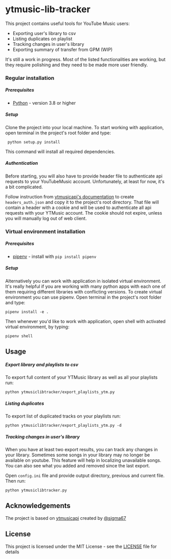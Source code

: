 # ytmusic-lib-tracker 

This project contains useful tools for YouTube Music users:

  * Exporting user's library to csv
  * Listing duplicates on playlist  
  * Tracking changes in user's library
  * Exporting summary of transfer from GPM (WIP)
  
  
It's still a work in progress. Most of the listed functionalities are working, but they require polishing and they need to be made more user friendly.  

### Regular installation

##### Prerequisites

* [Python](https://www.python.org/downloads/) - version 3.8 or higher

##### Setup
Clone the project into your local machine. To start working with application, open terminal in the project's root folder and type:
```
 python setup.py install
```

This command will install all required dependencies. 

##### Authentication

Before starting, you will also have to provide header file to authenticate api requests to your YouTubeMusic account.
Unfortunately, at least for now, it's a bit complicated.

Follow instruction from [ytmusicapi's documentation](https://ytmusicapi.readthedocs.io/en/latest/setup.html) to create `headers_auth.json` and copy it to the project's root directory. That file will contain a header with a cookie and will be used to authenticate all api requests with your YTMusic account.
The cookie should not expire, unless you will manually log out of web client.
    
### Virtual environment installation

##### Prerequisites

* [pipenv](https://github.com/pypa/pipenv) - install with `pip install pipenv`                                                       
##### Setup

Alternatively you can work with application in isolated virtual environment. It's really helpful if you are working with many python apps with each one of them requiring different libraries with conflicting versions.
To create virtual environment you can use pipenv. Open terminal in the project's root folder and type:

 ```
 pipenv install -e .
 ```

Then whenever you'd like to work with application, open shell with activated virtual environment, by typing:

 ```
 pipenv shell
 ```

## Usage                                                                                                         
 
##### Export library and playlists to csv

To export full content of your YTMusic library as well as all your playlists run:

 ```
 python ytmusiclibtracker/export_playlists_ytm.py 
 ```

##### Listing duplicates 

To export list of duplicated tracks on your playlists run:
 ```
 python ytmusiclibtracker/export_playlists_ytm.py -d
 ```

##### Tracking changes in user's library

When you have at least two export results, you can track any changes in your library.
Sometimes some songs in your library may no longer be available on youtube. This feature will help in localizing unavailable songs. You can also 
 see what you added and removed since the last export.
 
Open `config.ini` file and provide output directory, previous and current file.
 Then run:

 ```
 python ytmusiclibtracker.py
 ```

## Acknowledgements

The project is based on [ytmusicapi](https://github.com/sigma67/ytmusicapi) created by [@sigma67](https://github.com/sigma67)

## License

This project is licensed under the MIT License - see the [LICENSE](LICENSE) file for details


